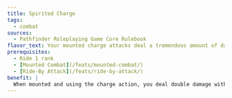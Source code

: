 ```yaml
---
title: Spirited Charge
tags:
  - combat
sources:
  - Pathfinder Roleplaying Game Core Rulebook
flavor_text: Your mounted charge attacks deal a tremendous amount of damage.
prerequisites:
  - Ride 1 rank
  - [Mounted Combat](/feats/mounted-combat/)
  - [Ride-By Attack](/feats/ride-by-attack/)
benefit: |
  When mounted and using the charge action, you deal double damage with a melee weapon (or triple damage with a lance).
---
```


